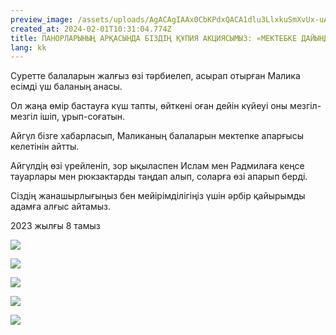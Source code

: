 ```yaml
---
preview_image: /assets/uploads/AgACAgIAAx0CbKPdxQACA1dlu3LlxkuSmXvUx-uAm4FDVTj3AwACf9ExG-3T2EmMMUFUbUwDOgEAAwIAA3kAAzQE
created_at: 2024-02-01T10:31:04.774Z
title: ПАНОРЛАРЫНЫҢ АРҚАСЫНДА БІЗДІҢ ҚҰПИЯ АКЦИЯСЫМЫЗ: «МЕКТЕБКЕ ДАЙЫНДЫҚ» ЖАЛҒАСЫНДА.
lang: kk
---
```


Суретте балаларын жалғыз өзі тәрбиелеп, асырап отырған Малика есімді үш баланың анасы.

Ол жаңа өмір бастауға күш тапты, өйткені оған дейін күйеуі оны мезгіл-мезгіл ішіп, ұрып-соғатын.

Айгүл бізге хабарласып, Маликаның балаларын мектепке апарғысы келетінін айтты.

Айгүлдің өзі үрейленіп, зор ықыласпен Ислам мен Радмилаға кеңсе тауарлары мен рюкзактарды таңдап алып, соларға өзі апарып берді.

Сіздің жанашырлығыңыз бен мейірімділігіңіз үшін әрбір қайырымды адамға алғыс айтамыз.

2023 жылғы 8 тамыз

![](/assets/uploads/AgACAgIAAx0CbKPdxQACA1Zlu3LlR1b_7aC2rPfzFzHIs7yxCQACftExG-3T2EkuYn1z2JbQmQEAAwIAA3kAAzQE)

![](/assets/uploads/AgACAgIAAx0CbKPdxQACA1Vlu3Ll1TheaZ_hEwABENEWk0oq16oAAnrRMRvt09hJ-Ab9FzSFsaoBAAMCAAN5AAM0BA)

![](/assets/uploads/AgACAgIAAx0CbKPdxQACA1hlu3LlnU8WBlght5R1jEz8E1uCwgACgNExG-3T2EkUV_g0NXWNQQEAAwIAA3kAAzQE)

![](/assets/uploads/AgACAgIAAx0CbKPdxQACA1llu3LlfZnPSvNP0ZdZ6SIJzdEhHAACgdExG-3T2El8XsLgw9K6tQEAAwIAA3kAAzQE)

![](/assets/uploads/AgACAgIAAx0CbKPdxQACA1plu3Llh_OCAAHeaDRfohbn_6XL3ygAAoLRMRvt09hJDspYwAhidK8BAAMCAAN5AAM0BA)

